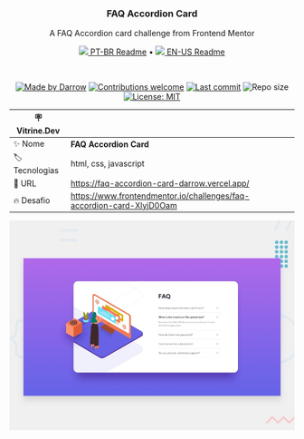 <div align="center" id="top">
  <!-- Logo & Basic info project -->
  <a href="https://faq-accordion-card-darrow.vercel.app/">
    <!-- <img src="https://via.placeholder.com/600x600.png?text=Banana" alt="PROJECT_ALT" height="64"/> -->
  </a>

  <h3>FAQ Accordion Card</h3>
  <p>A FAQ Accordion card challenge from Frontend Mentor</p>

  <!-- Readme languages -->
  <p>
    <a href="README-pt.md"><img src="https://github.com/darrow12/Pop_OS-posInstall/blob/main/.github/br.png" height="12"> PT-BR Readme</a> 
    • 
    <a href="README.md"><img src="https://github.com/darrow12/Pop_OS-posInstall/blob/main/.github/us.png" height="12"> EN-US Readme</a>
  </p>

  <br>

  <!-- Badges-->
[![Made by Darrow](https://img.shields.io/badge/Made%20by-Darrow-6949FF?logo=github\&labelColor=1C1F2A)](https://github.com/darrow12)
[![Contributions welcome](https://img.shields.io/badge/Contributions-welcome-6949FF?labelColor=1C1F2A)](https://github.com/darrow12/REPO_NAME/pulls)
[![Last commit](https://img.shields.io/github/last-commit/darrow12/REPO_NAME?color=6949FF\&labelColor=1C1F2A\&label=Last%20commit)](https://github.com/darrow12/REPO_NAME/commits/main)
![Repo size](https://img.shields.io/github/repo-size/darrow12/REPO_NAME?color=6949FF\&labelColor=1C1F2A\&label=Repo%20size)
[![License: MIT](https://img.shields.io/github/license/darrow12/REPO_NAME?color=6949FF\&labelColor=1C1F2A\&label=License)](https://github.com/darrow12/REPO_NAME/blob/main/LICENSE)

| :placard: Vitrine.Dev |     |
| -------------  | --- |
| :sparkles: Nome        | **FAQ Accordion Card**
| :label: Tecnologias | html, css, javascript
| :rocket: URL         | https://faq-accordion-card-darrow.vercel.app/
| :fire: Desafio     | https://www.frontendmentor.io/challenges/faq-accordion-card-XlyjD0Oam

<!-- Inserir imagem com a #vitrinedev ao final do link -->
![](https://github.com/darrow12/faq-accordion-card/blob/main/.github/project.jpg#vitrinedev)
</div>